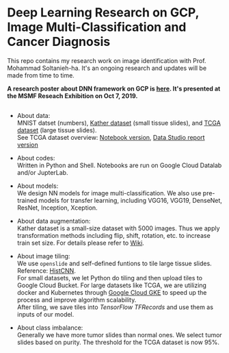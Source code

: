 # Deep Learning Research on GCP, Image Multi-Classification and Cancer Diagnosis
 
This repo contains my research work on image identification with Prof. Mohammad Soltanieh-ha. It's an ongoing research and updates will be made from time to time.   
   
**A research poster about DNN framework on GCP is [here](https://github.com/lingyixu/GCP-Keras-Deep-Learning/blob/master/Scalable_DNN_Framework_on_GCP.pdf). It's presented at the MSMF Reseach Exhibition on Oct 7, 2019.**

## 

* About data:   
MNIST datset (numbers), [Kather dataset](https://www.nature.com/articles/srep27988) (small tissue slides), and [TCGA dataset](https://isb-cancer-genomics-cloud.readthedocs.io/en/latest/sections/data/TCGA-images.html) (large tissue slides).   
See TCGA dataset overview: [Notebook version](https://github.com/lingyixu/GCP-DNN-Cancer-Diagnosis/blob/master/TCGA_Overview.ipynb), [Data Studio report version](https://github.com/lingyixu/GCP-DNN-Cancer-Diagnosis/blob/master/Dataset%20Overview/TCGA_Exploration.pdf)

* About codes:   
Written in Python and Shell. Notebooks are run on Google Cloud Datalab and/or JupterLab.

* About models:   
We design NN models for image multi-classification. We also use pre-trained models for transfer learning, including VGG16, VGG19, DenseNet, ResNet, Inception, Xception.   

* About data augmentation:   
Kather dataset is a small-size dataset with 5000 images. Thus we apply transformation methods including flip, shift, rotation, etc. to increase train set size. For details please refer to [Wiki](https://github.com/lingyixu/GCP-Keras-Deep-Learning/wiki/Data-Augmentation-Function-Guide).

* About image tiling:   
We use `openslide` and self-defined funtions to tile large tissue slides. Reference: [HistCNN](https://github.com/javadnoorb/HistCNN).    
For small datasets, we let Python do tiling and then upload tiles to Google Cloud Bucket. For large datasets like TCGA, we are utilizing docker and Kubernetes through [Google Cloud GKE](https://cloud.google.com/kubernetes-engine) to speed up the process and improve algorithm scalability.   
After tiling, we save tiles into _TensorFlow TFRecords_ and use them as inputs of our model.

* About class imbalance:   
Generally we have more tumor slides than normal ones. We select tumor slides based on purity. The threshold for the TCGA dataset is now 95%.
